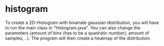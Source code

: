 # histogram
To create a 2D-Histogram with bivariate gaussian distribution, you will have to run the main class in "Histogram.java".
You can also change the parameters (amount of bins (has to be a quadratic number), amount of samples, ..).
The program will then create a heatmap of the distribution.
